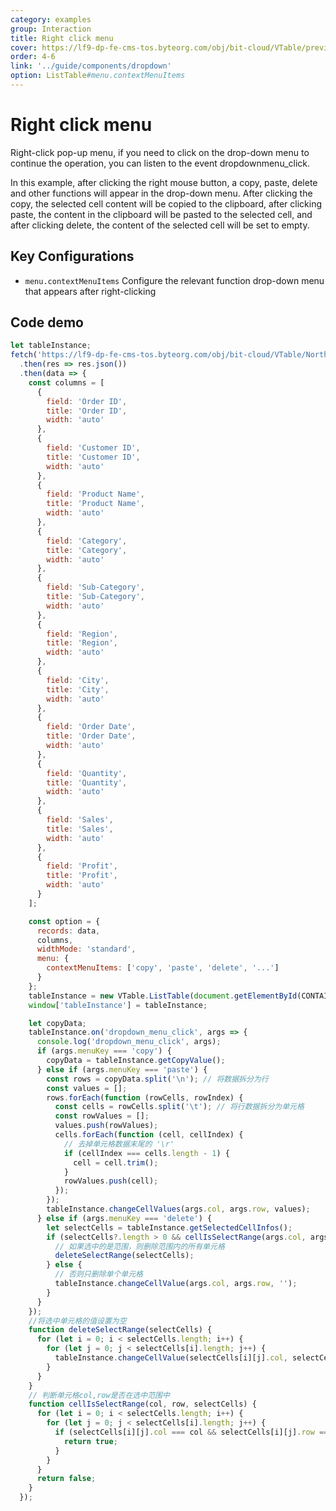 ```yaml
---
category: examples
group: Interaction
title: Right click menu
cover: https://lf9-dp-fe-cms-tos.byteorg.com/obj/bit-cloud/VTable/preview/context-menu.gif
order: 4-6
link: '../guide/components/dropdown'
option: ListTable#menu.contextMenuItems
---
```


# Right click menu

Right-click pop-up menu, if you need to click on the drop-down menu to continue the operation, you can listen to the event dropdownmenu_click.

In this example, after clicking the right mouse button, a copy, paste, delete and other functions will appear in the drop-down menu. After clicking the copy, the selected cell content will be copied to the clipboard, after clicking paste, the content in the clipboard will be pasted to the selected cell, and after clicking delete, the content of the selected cell will be set to empty.

## Key Configurations

- `menu.contextMenuItems` Configure the relevant function drop-down menu that appears after right-clicking

## Code demo

```javascript livedemo template=vtable
let tableInstance;
fetch('https://lf9-dp-fe-cms-tos.byteorg.com/obj/bit-cloud/VTable/North_American_Superstore_data.json')
  .then(res => res.json())
  .then(data => {
    const columns = [
      {
        field: 'Order ID',
        title: 'Order ID',
        width: 'auto'
      },
      {
        field: 'Customer ID',
        title: 'Customer ID',
        width: 'auto'
      },
      {
        field: 'Product Name',
        title: 'Product Name',
        width: 'auto'
      },
      {
        field: 'Category',
        title: 'Category',
        width: 'auto'
      },
      {
        field: 'Sub-Category',
        title: 'Sub-Category',
        width: 'auto'
      },
      {
        field: 'Region',
        title: 'Region',
        width: 'auto'
      },
      {
        field: 'City',
        title: 'City',
        width: 'auto'
      },
      {
        field: 'Order Date',
        title: 'Order Date',
        width: 'auto'
      },
      {
        field: 'Quantity',
        title: 'Quantity',
        width: 'auto'
      },
      {
        field: 'Sales',
        title: 'Sales',
        width: 'auto'
      },
      {
        field: 'Profit',
        title: 'Profit',
        width: 'auto'
      }
    ];

    const option = {
      records: data,
      columns,
      widthMode: 'standard',
      menu: {
        contextMenuItems: ['copy', 'paste', 'delete', '...']
      }
    };
    tableInstance = new VTable.ListTable(document.getElementById(CONTAINER_ID), option);
    window['tableInstance'] = tableInstance;

    let copyData;
    tableInstance.on('dropdown_menu_click', args => {
      console.log('dropdown_menu_click', args);
      if (args.menuKey === 'copy') {
        copyData = tableInstance.getCopyValue();
      } else if (args.menuKey === 'paste') {
        const rows = copyData.split('\n'); // 将数据拆分为行
        const values = [];
        rows.forEach(function (rowCells, rowIndex) {
          const cells = rowCells.split('\t'); // 将行数据拆分为单元格
          const rowValues = [];
          values.push(rowValues);
          cells.forEach(function (cell, cellIndex) {
            // 去掉单元格数据末尾的 '\r'
            if (cellIndex === cells.length - 1) {
              cell = cell.trim();
            }
            rowValues.push(cell);
          });
        });
        tableInstance.changeCellValues(args.col, args.row, values);
      } else if (args.menuKey === 'delete') {
        let selectCells = tableInstance.getSelectedCellInfos();
        if (selectCells?.length > 0 && cellIsSelectRange(args.col, args.row, selectCells)) {
          // 如果选中的是范围，则删除范围内的所有单元格
          deleteSelectRange(selectCells);
        } else {
          // 否则只删除单个单元格
          tableInstance.changeCellValue(args.col, args.row, '');
        }
      }
    });
    //将选中单元格的值设置为空
    function deleteSelectRange(selectCells) {
      for (let i = 0; i < selectCells.length; i++) {
        for (let j = 0; j < selectCells[i].length; j++) {
          tableInstance.changeCellValue(selectCells[i][j].col, selectCells[i][j].row, '');
        }
      }
    }
    // 判断单元格col,row是否在选中范围中
    function cellIsSelectRange(col, row, selectCells) {
      for (let i = 0; i < selectCells.length; i++) {
        for (let j = 0; j < selectCells[i].length; j++) {
          if (selectCells[i][j].col === col && selectCells[i][j].row === row) {
            return true;
          }
        }
      }
      return false;
    }
  });
```
